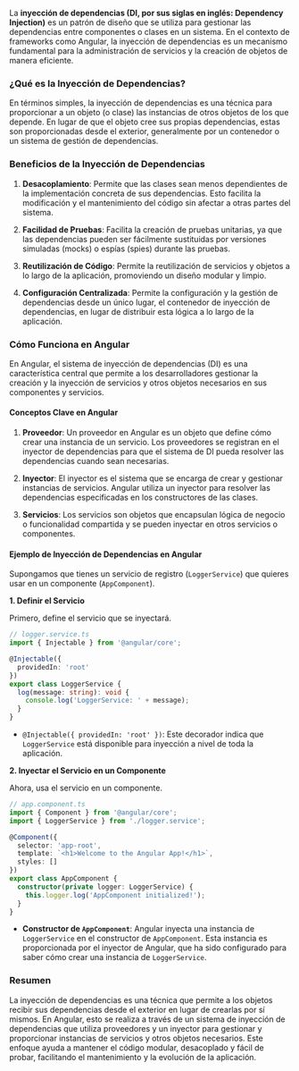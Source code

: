 La **inyección de dependencias (DI, por sus siglas en inglés: Dependency Injection)** es un patrón de diseño que se utiliza para gestionar las dependencias entre componentes o clases en un sistema. En el contexto de frameworks como Angular, la inyección de dependencias es un mecanismo fundamental para la administración de servicios y la creación de objetos de manera eficiente.

### ¿Qué es la Inyección de Dependencias?

En términos simples, la inyección de dependencias es una técnica para proporcionar a un objeto (o clase) las instancias de otros objetos de los que depende. En lugar de que el objeto cree sus propias dependencias, estas son proporcionadas desde el exterior, generalmente por un contenedor o un sistema de gestión de dependencias.

### Beneficios de la Inyección de Dependencias

1. **Desacoplamiento**: Permite que las clases sean menos dependientes de la implementación concreta de sus dependencias. Esto facilita la modificación y el mantenimiento del código sin afectar a otras partes del sistema.

2. **Facilidad de Pruebas**: Facilita la creación de pruebas unitarias, ya que las dependencias pueden ser fácilmente sustituidas por versiones simuladas (mocks) o espías (spies) durante las pruebas.

3. **Reutilización de Código**: Permite la reutilización de servicios y objetos a lo largo de la aplicación, promoviendo un diseño modular y limpio.

4. **Configuración Centralizada**: Permite la configuración y la gestión de dependencias desde un único lugar, el contenedor de inyección de dependencias, en lugar de distribuir esta lógica a lo largo de la aplicación.

### Cómo Funciona en Angular

En Angular, el sistema de inyección de dependencias (DI) es una característica central que permite a los desarrolladores gestionar la creación y la inyección de servicios y otros objetos necesarios en sus componentes y servicios.

#### Conceptos Clave en Angular

1. **Proveedor**: Un proveedor en Angular es un objeto que define cómo crear una instancia de un servicio. Los proveedores se registran en el inyector de dependencias para que el sistema de DI pueda resolver las dependencias cuando sean necesarias.

2. **Inyector**: El inyector es el sistema que se encarga de crear y gestionar instancias de servicios. Angular utiliza un inyector para resolver las dependencias especificadas en los constructores de las clases.

3. **Servicios**: Los servicios son objetos que encapsulan lógica de negocio o funcionalidad compartida y se pueden inyectar en otros servicios o componentes.

#### Ejemplo de Inyección de Dependencias en Angular

Supongamos que tienes un servicio de registro (`LoggerService`) que quieres usar en un componente (`AppComponent`).

**1. Definir el Servicio**

Primero, define el servicio que se inyectará.

```typescript
// logger.service.ts
import { Injectable } from '@angular/core';

@Injectable({
  providedIn: 'root'
})
export class LoggerService {
  log(message: string): void {
    console.log('LoggerService: ' + message);
  }
}
```

- `@Injectable({ providedIn: 'root' })`: Este decorador indica que `LoggerService` está disponible para inyección a nivel de toda la aplicación.

**2. Inyectar el Servicio en un Componente**

Ahora, usa el servicio en un componente.

```typescript
// app.component.ts
import { Component } from '@angular/core';
import { LoggerService } from './logger.service';

@Component({
  selector: 'app-root',
  template: `<h1>Welcome to the Angular App!</h1>`,
  styles: []
})
export class AppComponent {
  constructor(private logger: LoggerService) {
    this.logger.log('AppComponent initialized!');
  }
}
```

- **Constructor de `AppComponent`**: Angular inyecta una instancia de `LoggerService` en el constructor de `AppComponent`. Esta instancia es proporcionada por el inyector de Angular, que ha sido configurado para saber cómo crear una instancia de `LoggerService`.

### Resumen

La inyección de dependencias es una técnica que permite a los objetos recibir sus dependencias desde el exterior en lugar de crearlas por sí mismos. En Angular, esto se realiza a través de un sistema de inyección de dependencias que utiliza proveedores y un inyector para gestionar y proporcionar instancias de servicios y otros objetos necesarios. Este enfoque ayuda a mantener el código modular, desacoplado y fácil de probar, facilitando el mantenimiento y la evolución de la aplicación.
